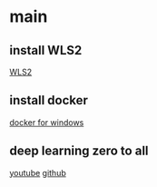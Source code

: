 # main

## install WLS2

[WLS2](https://docs.microsoft.com/ko-kr/windows/wsl/install-win10#step-4---download-the-linux-kernel-update-package)

## install docker

[docker for windows](https://docs.docker.com/docker-for-windows/install/)

## deep learning zero to all
[youtube](https://www.youtube.com/playlist?list=PLQ28Nx3M4JrhkqBVIXg-i5_CVVoS1UzAv)
[github](https://github.com/deeplearningzerotoall/PyTorch)
